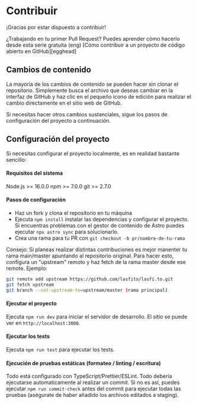 # Contribuir

¡Gracias por estar dispuesto a contribuir!

¿Trabajando en tu primer Pull Request? Puedes aprender cómo hacerlo desde esta serie gratuita (eng) [Cómo contribuir a un proyecto de código abierto en GitHub][egghead]

## Cambios de contenido

La mayoría de los cambios de contenido se pueden hacer sin clonar el repositorio. Simplemente busca el archivo que deseas cambiar en la interfaz de GitHub y haz clic en el pequeño icono de edición para realizar el cambio directamente en el sitio web de GitHub.

Si necesitas hacer otros cambios sustanciales, sigue los pasos de configuración del proyecto a continuación.

## Configuración del proyecto

Si necesitas configurar el proyecto localmente, es en realidad bastante sencillo:

#### Requisitos del sistema

Node.js >= 16.0.0
npm >= 7.0.0
git >= 2.7.0

#### Pasos de configuración

- Haz un fork y clona el repositorio en tu máquina
- Ejecuta `npm install` instalar las dependencias y configurar el proyecto. Si encuentras problemas con el gestor de contenido de Astro puedes ejecutar `npx astro sync` para solucionarlo.
- Crea una rama para tu PR con `git checkout -b pr/nombre-de-tu-rama`

Consejo: Si planeas realizar distintas contribuciones es mejor manenter tu rama main/master apuntando al repositorio original. Para hacer esto, configura un "upstream" remoto y haz fetch de la rama master desde ese remote. Ejemplo:

```bash
git remote add upstream https://github.com/lasfito/lasfi.to.git
git fetch upstream
git branch --set-upstream-to=upstream/master (rama principal)
```

#### Ejecutar el proyecto

Ejecuta `npm run dev` para iniciar el servidor de desarrollo. El sitio se puede ver en `http://localhost:3000`.

#### Ejecutar los tests

Ejecuta `npm run test` para ejecutar los tests.

#### Ejecución de pruebas estáticas (formateo / linting / escritura)

Todo está configurado con TypeScript/Prettier/ESLint. Todo debería ejecutarse automaticamente al realizar un commit. Si no es así, puedes ejecutar `npm run commit-check` antes del commit para ejecutar todas las pruebas (aségurate de haber añadido los archivos editados a staging).
